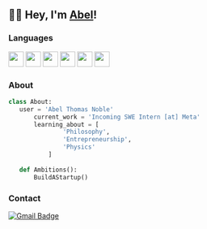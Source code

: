 ## 👋🏾 Hey, I'm [Abel](https://abelnoble.github.io)! 

### Languages
<img src = 'https://github.com/MarikIshtar007/MarikIshtar007/blob/master/images/c-original.svg' width='30'/> <img src = 'https://github.com/MarikIshtar007/MarikIshtar007/blob/master/images/cpp.svg' width='30'/> <img src = 'https://github.com/MarikIshtar007/MarikIshtar007/blob/master/images/python2.png' height='30'/>  <img src = 'https://github.com/MarikIshtar007/MarikIshtar007/blob/master/images/html.svg' width='30'/> <img src = 'https://github.com/MarikIshtar007/MarikIshtar007/blob/master/images/css.svg' width='30'/> <img src = 'https://github.com/MarikIshtar007/MarikIshtar007/blob/master/images/js.svg' width='30'/>

 ### About
 ```python
 class About:
 	user = 'Abel Thomas Noble'
		current_work = 'Incoming SWE Intern [at] Meta'
		learning_about = [
				'Philosophy',
				'Entrepreneurship',
				'Physics'
			]
      
	def Ambitions():
		BuildAStartup()
 ```

### Contact
[![Gmail Badge](https://img.shields.io/badge/-abeln@umich.edu-c14438?style=flat-square&logo=Gmail&logoColor=white&link=mailto:abeln@umich.edu)](mailto:abeln@umich.edu)


<!--
**AbelNoble/AbelNoble** is a ✨ _special_ ✨ repository because its `README.md` (this file) appears on your GitHub profile.

Here are some ideas to get you started:

- 🔭 I’m currently working on ...
- 🌱 I’m currently learning ...
- 👯 I’m looking to collaborate on ...
- 🤔 I’m looking for help with ...
- 💬 Ask me about ...
- 📫 How to reach me: ...
- 😄 Pronouns: ...
- ⚡ Fun fact: ...
-->
